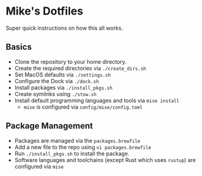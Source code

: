 # Mike's Dotfiles

Super quick instructions on how this all works.

## Basics

- Clone the repository to your home directory.
- Create the required directories via `./create_dirs.sh`
- Set MacOS defaults via `./settings.sh`
- Configure the Dock via `./dock.sh`
- Install packages via `./install_pkgs.sh`
- Create symlinks using `./stow.sh`
- Install default programming languages and tools via `mise install`
  - `mise` is configured via `config/mise/config.toml`

## Package Management

- Packages are managed via the `packages.brewfile`
- Add a new file to the repo using `vi packages.brewfile`
- Run `./install_pkgs.sh` to install the package.
- Software languages and toolchains (except Rust which uses `rustup`) are configured via `mise`
